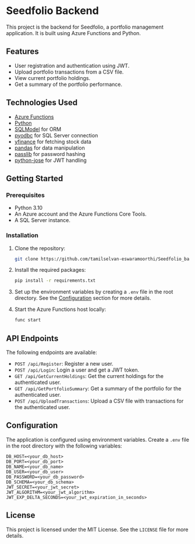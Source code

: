 # Seedfolio Backend

This project is the backend for Seedfolio, a portfolio management application. It is built using Azure Functions and Python.

## Features

*   User registration and authentication using JWT.
*   Upload portfolio transactions from a CSV file.
*   View current portfolio holdings.
*   Get a summary of the portfolio performance.

## Technologies Used

*   [Azure Functions](https://azure.microsoft.com/en-us/products/functions/)
*   [Python](https://www.python.org/)
*   [SQLModel](https://sqlmodel.tiangolo.com/) for ORM
*   [pyodbc](https://github.com/mkleehammer/pyodbc) for SQL Server connection
*   [yfinance](https://pypi.org/project/yfinance/) for fetching stock data
*   [pandas](https://pandas.pydata.org/) for data manipulation
*   [passlib](https://passlib.readthedocs.io/en/stable/) for password hashing
*   [python-jose](https://python-jose.readthedocs.io/en/latest/) for JWT handling

## Getting Started

### Prerequisites

*   Python 3.10
*   An Azure account and the Azure Functions Core Tools.
*   A SQL Server instance.

### Installation

1.  Clone the repository:
    ```bash
    git clone https://github.com/tamilselvan-eswaramoorthi/Seedfolio_backend.git
    ```
2.  Install the required packages:
    ```bash
    pip install -r requirements.txt
    ```
3.  Set up the environment variables by creating a `.env` file in the root directory. See the [Configuration](#configuration) section for more details.

4.  Start the Azure Functions host locally:
    ```bash
    func start
    ```

## API Endpoints

The following endpoints are available:

*   `POST /api/Register`: Register a new user.
*   `POST /api/Login`: Login a user and get a JWT token.
*   `GET /api/GetCurrentHoldings`: Get the current holdings for the authenticated user.
*   `GET /api/GetPortfolioSummary`: Get a summary of the portfolio for the authenticated user.
*   `POST /api/UploadTransactions`: Upload a CSV file with transactions for the authenticated user.

## Configuration

The application is configured using environment variables. Create a `.env` file in the root directory with the following variables:

```
DB_HOST=<your_db_host>
DB_PORT=<your_db_port>
DB_NAME=<your_db_name>
DB_USER=<your_db_user>
DB_PASSWORD=<your_db_password>
DB_SCHEMA=<your_db_schema>
JWT_SECRET=<your_jwt_secret>
JWT_ALGORITHM=<your_jwt_algorithm>
JWT_EXP_DELTA_SECONDS=<your_jwt_expiration_in_seconds>
```

## License

This project is licensed under the MIT License. See the `LICENSE` file for more details.


